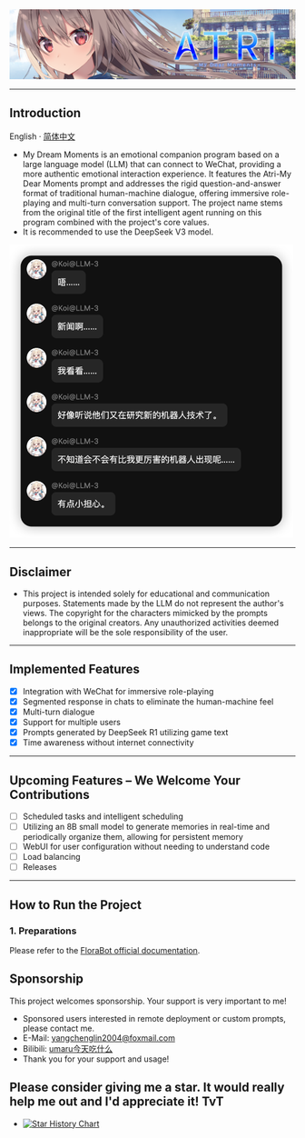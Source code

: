 <img src="img/Atri.png" alt="ATRI 图片" style="width: 600px;">

---
## Introduction
English · [简体中文](./README.md) 
- My Dream Moments is an emotional companion program based on a large language model (LLM) that can connect to WeChat, providing a more authentic emotional interaction experience. It features the Atri-My Dear Moments prompt and addresses the rigid question-and-answer format of traditional human-machine dialogue, offering immersive role-playing and multi-turn conversation support. The project name stems from the original title of the first intelligent agent running on this program combined with the project's core values.
- It is recommended to use the DeepSeek V3 model.  
<img src="img/Demo.png" alt="Demo 图片" width="500">

---

## Disclaimer
- This project is intended solely for educational and communication purposes. Statements made by the LLM do not represent the author's views. The copyright for the characters mimicked by the prompts belongs to the original creators. Any unauthorized activities deemed inappropriate will be the sole responsibility of the user.

---

## Implemented Features
- [x] Integration with WeChat for immersive role-playing
- [x] Segmented response in chats to eliminate the human-machine feel
- [x] Multi-turn dialogue
- [x] Support for multiple users
- [x] Prompts generated by DeepSeek R1 utilizing game text
- [x] Time awareness without internet connectivity

---

## Upcoming Features – We Welcome Your Contributions
- [ ] Scheduled tasks and intelligent scheduling
- [ ] Utilizing an 8B small model to generate memories in real-time and periodically organize them, allowing for persistent memory
- [ ] WebUI for user configuration without needing to understand code
- [ ] Load balancing
- [ ] Releases

---

## How to Run the Project
### 1. Preparations
Please refer to the [FloraBot official documentation](https://florabotteam.github.io/).

## Sponsorship
This project welcomes sponsorship. Your support is very important to me!
- Sponsored users interested in remote deployment or custom prompts, please contact me.
- E-Mail: yangchenglin2004@foxmail.com
- Bilibili: [umaru今天吃什么](https://space.bilibili.com/209397245)
- Thank you for your support and usage!  

## Please consider giving me a star. It would really help me out and I'd appreciate it! TvT
- [![Star History Chart](https://api.star-history.com/svg?repos=umaru-233/My-Dream-Moments&type=Timeline)](https://star-history.com/?spm=a2c6h.12873639.article-detail.8.7b9d359dJmTgdE#umaru-233/My-Dream-Moments&Timeline)